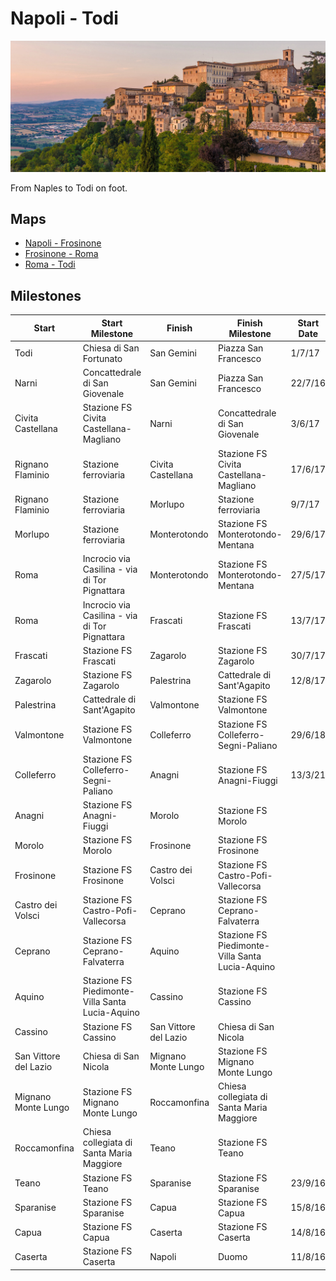 # Napoli - Todi

![Todi](todi.jpg)

From Naples to Todi on foot.

## Maps

* [Napoli - Frosinone](https://www.google.com/maps/d/u/0/edit?mid=12UHYNq_lb03OU89U8HT2Omo7Cf_J-dMy&usp=sharing)
* [Frosinone - Roma](https://www.google.com/maps/d/u/0/edit?mid=1QmY3QGjLtRpsqGuP6Z1sBQ3TYbkrXiGZ&usp=sharing)
* [Roma - Todi](https://www.google.com/maps/d/u/0/edit?mid=1LA2dTdu8eIJquc3RNuvnnc5Tr69_zzGO&usp=sharing)

## Milestones

| Start                 | Start Milestone                                 | Finish                | Finish Milestone                                | Start Date | Finish Date | km    | Elapsed Time | Notes                | GPS                                                                       |
|-----------------------|-------------------------------------------------|-----------------------|-------------------------------------------------|------------|-------------|-------|--------------|----------------------|---------------------------------------------------------------------------|
| Todi                  | Chiesa di San Fortunato                         | San Gemini            | Piazza San Francesco                            | 1/7/17     | 1/7/17      | 29.66 | 5:30:09      |                      |  [5957e29e5f19b1a53da4bb1a](gps/5957e29e5f19b1a53da4bb1a.gpx)             |
| Narni                 | Concattedrale di San Giovenale                  | San Gemini            | Piazza San Francesco                            | 22/7/16    | 23/7/16     | 25.20 | 10:00:00     | sosta a Collescipoli | MISSING                                                                   |
| Civita Castellana     | Stazione FS Civita Castellana-Magliano          | Narni                 | Concattedrale di San Giovenale                  | 3/6/17     | 3/6/17      | 30.16 | 4:31:20      |                      |  [5933240eda3113a3b2c03af8](gps/5933240eda3113a3b2c03af8.gpx)             |
| Rignano Flaminio      | Stazione ferroviaria                            | Civita Castellana     | Stazione FS Civita Castellana-Magliano          | 17/6/17    | 17/6/17     | 21.45 | 3:32:09      |                      |  [5945909b08cd12bb3d95ac9f](gps/5945909b08cd12bb3d95ac9f.gpx)             |
| Rignano Flaminio      | Stazione ferroviaria                            | Morlupo               | Stazione ferroviaria                            | 9/7/17     | 9/7/17      |  9.15 | 1:38:31      |                      |  [59625800dcd33b82b458c954](gps/59625800dcd33b82b458c954.gpx)             |
| Morlupo               | Stazione ferroviaria                            | Monterotondo          | Stazione FS Monterotondo-Mentana                | 29/6/17    | 29/6/17     | 14.84 | 2:33:59      |                      |  [59554f848a28a1fcc0338c14](gps/59554f848a28a1fcc0338c14.gpx)             |
| Roma                  | Incrocio via Casilina - via di Tor Pignattara   | Monterotondo          | Stazione FS Monterotondo-Mentana                | 27/5/17    | 27/5/17     | 32.05 | 6:19:36      |                      |  [5929cee65f19b18c5bf08bd7](gps/5929cee65f19b18c5bf08bd7.gpx)             |
| Roma                  | Incrocio via Casilina - via di Tor Pignattara   | Frascati              | Stazione FS Frascati                            | 13/7/17    | 13/7/17     | 16.31 | 3:11:35      |                      |  [5967a36e1e7255a65b405392](gps/5967a36e1e7255a65b405392.gpx)             |
| Frascati              | Stazione FS Frascati                            | Zagarolo              | Stazione FS Zagarolo                            | 30/7/17    | 30/7/17     | 21.17 | 4:29:20      |                      |  [597e116771c40cc84a8f624b](gps/597e116771c40cc84a8f624b.gpx)             |
| Zagarolo              | Stazione FS Zagarolo                            | Palestrina            | Cattedrale di Sant'Agapito                      | 12/8/17    | 12/8/17     | 11.65 | 2:11:40      |                      |  [598ef2527f280ed4fbc281e3](gps/598ef2527f280ed4fbc281e3.gpx)             |
| Palestrina            | Cattedrale di Sant'Agapito                      | Valmontone            | Stazione FS Valmontone                          |            |             |       |              |                      |                                                                           |
| Valmontone            | Stazione FS Valmontone                          | Colleferro            | Stazione FS Colleferro-Segni-Paliano            | 29/6/18    | 29/6/18     |  8.78 | 1:26:35      |                      |  [52b0aa16-3881-4427-8372-4b7fa3fbcbb7](gps/52b0aa16-3881-4427-8372-4b7fa3fbcbb7.gpx) |
| Colleferro            | Stazione FS Colleferro-Segni-Paliano            | Anagni                | Stazione FS Anagni-Fiuggi                       | 13/3/21    | 13/3/21     | 11.21 | 2:13:14      |                      |  [Colleferro_Anagni](gps/Colleferro_Anagni.gpx)                           |
| Anagni                | Stazione FS Anagni-Fiuggi                       | Morolo                | Stazione FS Morolo                              |            |             |       |              |                      |                                                                           |
| Morolo                | Stazione FS Morolo                              | Frosinone             | Stazione FS Frosinone                           |            |             |       |              |                      |                                                                           |
| Frosinone             | Stazione FS Frosinone                           | Castro dei Volsci     | Stazione FS Castro-Pofi-Vallecorsa              |            |             |       |              |                      |                                                                           |
| Castro dei Volsci     | Stazione FS Castro-Pofi-Vallecorsa              | Ceprano               | Stazione FS Ceprano-Falvaterra                  |            |             |       |              |                      |                                                                           |
| Ceprano               | Stazione FS Ceprano-Falvaterra                  | Aquino                | Stazione FS Piedimonte-Villa Santa Lucia-Aquino |            |             |       |              |                      |                                                                           |
| Aquino                | Stazione FS Piedimonte-Villa Santa Lucia-Aquino | Cassino               | Stazione FS Cassino                             |            |             |       |              |                      |                                                                           |
| Cassino               | Stazione FS Cassino                             | San Vittore del Lazio | Chiesa di San Nicola                            |            |             |       |              |                      |                                                                           |
| San Vittore del Lazio | Chiesa di San Nicola                            | Mignano Monte Lungo   | Stazione FS Mignano Monte Lungo                 |            |             |       |              |                      |                                                                           |
| Mignano Monte Lungo   | Stazione FS Mignano Monte Lungo                 | Roccamonfina          | Chiesa collegiata di Santa Maria Maggiore       |            |             |       |              |                      |                                                                           |
| Roccamonfina          | Chiesa collegiata di Santa Maria Maggiore       | Teano                 | Stazione FS Teano                               |            |             |       |              |                      |                                                                           |
| Teano                 | Stazione FS Teano                               | Sparanise             | Stazione FS Sparanise                           | 23/9/16    | 23/9/16     |  9.38 | 1:32:48      |                      |  [57e5260e08dad14c3af27848](gps/57e5260e08dad14c3af27848.gpx)             |
| Sparanise             | Stazione FS Sparanise                           | Capua                 | Stazione FS Capua                               | 15/8/16    | 15/8/16     | 25.00 | 4:20:00      |                      | MISSING                                                                   |
| Capua                 | Stazione FS Capua                               | Caserta               | Stazione FS Caserta                             | 14/8/16    | 14/8/16     | 16.45 | 2:53:19      |                      |  [57b0ad817f280ecf3ada967f](gps/57b0ad817f280ecf3ada967f.gpx)             |
| Caserta               | Stazione FS Caserta                             | Napoli                | Duomo                                           | 11/8/16    | 11/8/16     | 29.76 | 5:26:04      |                      |  [57acd29bdcd33b9a5a2bf523](gps/57acd29bdcd33b9a5a2bf523.gpx)             |
